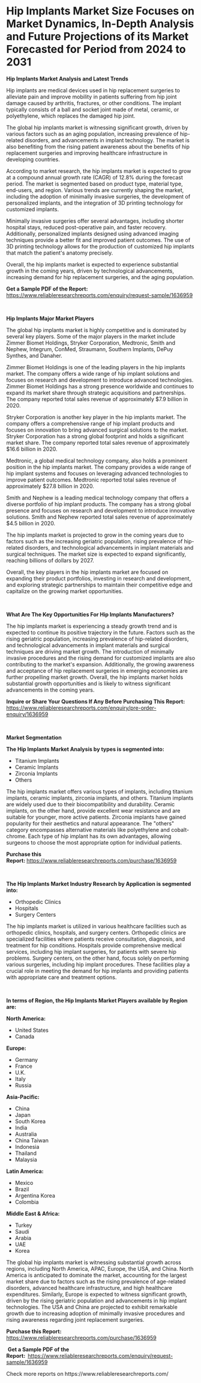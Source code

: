 <p><h1>Hip Implants Market Size Focuses on Market Dynamics, In-Depth Analysis and Future Projections of its Market Forecasted for Period from 2024 to 2031</h1></p><p><strong>Hip Implants Market Analysis and Latest Trends</strong></p>
<p><p>Hip implants are medical devices used in hip replacement surgeries to alleviate pain and improve mobility in patients suffering from hip joint damage caused by arthritis, fractures, or other conditions. The implant typically consists of a ball and socket joint made of metal, ceramic, or polyethylene, which replaces the damaged hip joint.</p><p>The global hip implants market is witnessing significant growth, driven by various factors such as an aging population, increasing prevalence of hip-related disorders, and advancements in implant technology. The market is also benefiting from the rising patient awareness about the benefits of hip replacement surgeries and improving healthcare infrastructure in developing countries.</p><p>According to market research, the hip implants market is expected to grow at a compound annual growth rate (CAGR) of 12.8% during the forecast period. The market is segmented based on product type, material type, end-users, and region. Various trends are currently shaping the market, including the adoption of minimally invasive surgeries, the development of personalized implants, and the integration of 3D printing technology for customized implants. </p><p>Minimally invasive surgeries offer several advantages, including shorter hospital stays, reduced post-operative pain, and faster recovery. Additionally, personalized implants designed using advanced imaging techniques provide a better fit and improved patient outcomes. The use of 3D printing technology allows for the production of customized hip implants that match the patient's anatomy precisely.</p><p>Overall, the hip implants market is expected to experience substantial growth in the coming years, driven by technological advancements, increasing demand for hip replacement surgeries, and the aging population.</p></p>
<p><strong>Get a Sample PDF of the Report:&nbsp;</strong> <a href="https://www.reliableresearchreports.com/enquiry/request-sample/1636959">https://www.reliableresearchreports.com/enquiry/request-sample/1636959</a></p>
<p>&nbsp;</p>
<p><strong>Hip Implants Major Market Players</strong></p>
<p><p>The global hip implants market is highly competitive and is dominated by several key players. Some of the major players in the market include Zimmer Biomet Holdings, Stryker Corporation, Medtronic, Smith and Nephew, Integrum, ConMed, Straumann, Southern Implants, DePuy Synthes, and Danaher. </p><p>Zimmer Biomet Holdings is one of the leading players in the hip implants market. The company offers a wide range of hip implant solutions and focuses on research and development to introduce advanced technologies. Zimmer Biomet Holdings has a strong presence worldwide and continues to expand its market share through strategic acquisitions and partnerships. The company reported total sales revenue of approximately $7.9 billion in 2020.</p><p>Stryker Corporation is another key player in the hip implants market. The company offers a comprehensive range of hip implant products and focuses on innovation to bring advanced surgical solutions to the market. Stryker Corporation has a strong global footprint and holds a significant market share. The company reported total sales revenue of approximately $16.6 billion in 2020.</p><p>Medtronic, a global medical technology company, also holds a prominent position in the hip implants market. The company provides a wide range of hip implant systems and focuses on leveraging advanced technologies to improve patient outcomes. Medtronic reported total sales revenue of approximately $27.8 billion in 2020.</p><p>Smith and Nephew is a leading medical technology company that offers a diverse portfolio of hip implant products. The company has a strong global presence and focuses on research and development to introduce innovative solutions. Smith and Nephew reported total sales revenue of approximately $4.5 billion in 2020.</p><p>The hip implants market is projected to grow in the coming years due to factors such as the increasing geriatric population, rising prevalence of hip-related disorders, and technological advancements in implant materials and surgical techniques. The market size is expected to expand significantly, reaching billions of dollars by 2027.</p><p>Overall, the key players in the hip implants market are focused on expanding their product portfolios, investing in research and development, and exploring strategic partnerships to maintain their competitive edge and capitalize on the growing market opportunities.</p></p>
<p>&nbsp;</p>
<p><strong>What Are The Key Opportunities For Hip Implants Manufacturers?</strong></p>
<p><p>The hip implants market is experiencing a steady growth trend and is expected to continue its positive trajectory in the future. Factors such as the rising geriatric population, increasing prevalence of hip-related disorders, and technological advancements in implant materials and surgical techniques are driving market growth. The introduction of minimally invasive procedures and the rising demand for customized implants are also contributing to the market's expansion. Additionally, the growing awareness and acceptance of hip replacement surgeries in emerging economies are further propelling market growth. Overall, the hip implants market holds substantial growth opportunities and is likely to witness significant advancements in the coming years.</p></p>
<p><strong>Inquire or Share Your Questions If Any Before Purchasing This Report:</strong> <a href="https://www.reliableresearchreports.com/enquiry/pre-order-enquiry/1636959">https://www.reliableresearchreports.com/enquiry/pre-order-enquiry/1636959</a></p>
<p>&nbsp;</p>
<p><strong>Market Segmentation</strong></p>
<p><strong>The Hip Implants Market Analysis by types is segmented into:</strong></p>
<p><ul><li>Titanium Implants</li><li>Ceramic Implants</li><li>Zirconia Implants</li><li>Others</li></ul></p>
<p><p>The hip implants market offers various types of implants, including titanium implants, ceramic implants, zirconia implants, and others. Titanium implants are widely used due to their biocompatibility and durability. Ceramic implants, on the other hand, provide excellent wear resistance and are suitable for younger, more active patients. Zirconia implants have gained popularity for their aesthetics and natural appearance. The "others" category encompasses alternative materials like polyethylene and cobalt-chrome. Each type of hip implant has its own advantages, allowing surgeons to choose the most appropriate option for individual patients.</p></p>
<p><strong>Purchase this Report:&nbsp;</strong><a href="https://www.reliableresearchreports.com/purchase/1636959">https://www.reliableresearchreports.com/purchase/1636959</a></p>
<p>&nbsp;</p>
<p><strong>The Hip Implants Market Industry Research by Application is segmented into:</strong></p>
<p><ul><li>Orthopedic Clinics</li><li>Hospitals</li><li>Surgery Centers</li></ul></p>
<p><p>The hip implants market is utilized in various healthcare facilities such as orthopedic clinics, hospitals, and surgery centers. Orthopedic clinics are specialized facilities where patients receive consultation, diagnosis, and treatment for hip conditions. Hospitals provide comprehensive medical services, including hip implant surgeries, for patients with severe hip problems. Surgery centers, on the other hand, focus solely on performing various surgeries, including hip implant procedures. These facilities play a crucial role in meeting the demand for hip implants and providing patients with appropriate care and treatment options.</p></p>
<p>&nbsp;</p>
<p><strong>In terms of Region, the Hip Implants Market Players available by Region are:</strong></p>
<p>
    <p> <strong> North America: </strong>
        <ul>
            <li>United States</li>
            <li>Canada</li>
        </ul>
        </p> 
    <p> <strong> Europe: </strong>
        <ul>
            <li>Germany</li>
            <li>France</li>
            <li>U.K.</li>
            <li>Italy</li>
            <li>Russia</li>
        </ul>
        </p> 
    <p> <strong> Asia-Pacific: </strong>
        <ul>
            <li>China</li>
            <li>Japan</li>
            <li>South Korea</li>
            <li>India</li>
            <li>Australia</li>
            <li>China Taiwan</li>
            <li>Indonesia</li>
            <li>Thailand</li>
            <li>Malaysia</li>
        </ul>
        </p> 
    <p> <strong> Latin America: </strong>
        <ul>
            <li>Mexico</li>
            <li>Brazil</li>
            <li>Argentina Korea</li>
            <li>Colombia</li>
        </ul>
        </p> 
    <p> <strong> Middle East & Africa: </strong>
        <ul>
            <li>Turkey</li>
            <li>Saudi</li>
            <li>Arabia</li>
            <li>UAE</li>
            <li>Korea</li>
        </ul>
    </p>
    </p>
<p><p>The global hip implants market is witnessing substantial growth across regions, including North America, APAC, Europe, the USA, and China. North America is anticipated to dominate the market, accounting for the largest market share due to factors such as the rising prevalence of age-related disorders, advanced healthcare infrastructure, and high healthcare expenditures. Similarly, Europe is expected to witness significant growth, driven by the rising geriatric population and advancements in hip implant technologies. The USA and China are projected to exhibit remarkable growth due to increasing adoption of minimally invasive procedures and rising awareness regarding joint replacement surgeries.</p></p>
<p><strong>Purchase this Report: </strong><a href="https://www.reliableresearchreports.com/purchase/1636959">https://www.reliableresearchreports.com/purchase/1636959</a></p>
<p>&nbsp;<strong>Get a Sample PDF of the Report:&nbsp;&nbsp;</strong><a href="https://www.reliableresearchreports.com/enquiry/request-sample/1636959">https://www.reliableresearchreports.com/enquiry/request-sample/1636959</a></p>
<p><strong></strong></p>
<p>Check more reports on https://www.reliableresearchreports.com/</p>